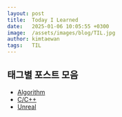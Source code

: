 ```yaml
---
layout: post
title:  Today I Learned
date:   2025-01-06 10:05:55 +0300
image:  /assets/images/blog/TIL.jpg
author: kimtaewan
tags:   TIL
---
```


## 태그별 포스트 모음
- [Algorithm](/tags/Algorithm)
- [C/C++](/tags/C%2B%2B)
- [Unreal](/tags/Unreal)
